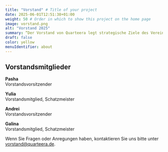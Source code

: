 ```yaml
---
title: "Vorstand" # Title of your project
date: 2025-06-01T12:51:38+01:00
weight: 50 # Order in which to show this project on the home page
image: vorstand.png
alt: "Vorstand 2025"
summary: “Der Vorstand von Quarteera legt strategische Ziele des Vereines fest, entscheidet über die Prioritäten sowie über die Personalfragen.”
draft: false
color: yellow
menuIdentifier: about
---
```

## Vorstandsmitglieder

**Pasha**\
Vorstandsvorsitzender

**Yulia**\
Vorstandsmitglied, Schatzmeister

**Andrei**\
Vorstandsvorsitzender

**Galina**\
Vorstandsmitglied, Schatzmeister

Wenn Sie Fragen oder Anregungen haben, kontaktieren Sie uns bitte unter [vorstand@quarteera.de](mailto:vorstand@quarteera.de). 
